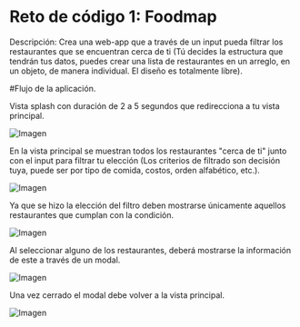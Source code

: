 # Reto de código 1: Foodmap

Descripción: Crea una web-app que a través de un input pueda filtrar los restaurantes que se encuentran cerca de ti (Tú decides la estructura que tendrán tus datos, puedes crear una lista de restaurantes en un arreglo, en un objeto, de manera individual. El diseño es totalmente libre).

#Flujo de la aplicación.

Vista splash con duración de 2 a 5 segundos que redirecciona a tu vista principal.

![Imagen](assets/images/splash.jpg)

En la vista principal se muestran todos los restaurantes "cerca de ti" junto con el input para filtrar tu elección (Los criterios de filtrado son decisión tuya, puede ser por tipo de comida, costos, orden alfabético, etc.).

![Imagen](assets/images/2.jpg)

Ya que se hizo la elección del filtro deben mostrarse únicamente aquellos restaurantes que cumplan con la condición.

![Imagen](assets/images/3.jpg)

Al seleccionar alguno de los restaurantes, deberá mostrarse la información de este a través de un modal.

![Imagen](assets/images/5.jpg)

Una vez cerrado el modal debe volver a la vista principal.

![Imagen](assets/images/6.jpg)
